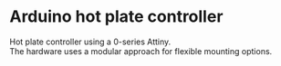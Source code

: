# Arduino hot plate controller
Hot plate controller using a 0-series Attiny.  
The hardware uses a modular approach for flexible mounting options.
